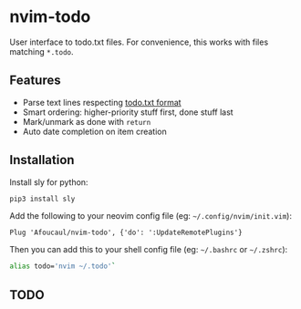# nvim-todo

User interface to todo.txt files.
For convenience, this works with files matching `*.todo`.


## Features

- Parse text lines respecting [todo.txt format](https://github.com/todotxt/todo.txt)
- Smart ordering: higher-priority stuff first, done stuff last
- Mark/unmark as done with `return`
- Auto date completion on item creation


## Installation

Install sly for python:

```bash
pip3 install sly
```

Add the following to your neovim config file (eg: `~/.config/nvim/init.vim`):

```
Plug 'Afoucaul/nvim-todo', {'do': ':UpdateRemotePlugins'}
```

Then you can add this to your shell config file (eg: `~/.bashrc` or `~/.zshrc`):


```bash
alias todo='nvim ~/.todo'`
```


## TODO
